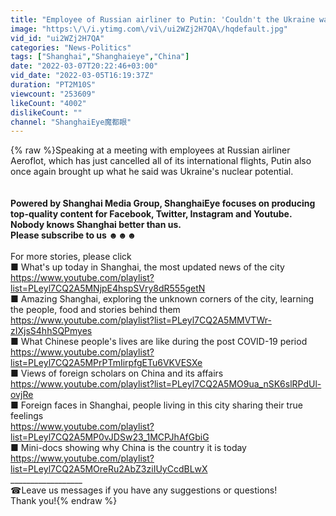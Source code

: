 ```yaml
---
title: "Employee of Russian airliner to Putin: 'Couldn't the Ukraine war be avoided?'"
image: "https:\/\/i.ytimg.com\/vi\/ui2WZj2H7QA\/hqdefault.jpg"
vid_id: "ui2WZj2H7QA"
categories: "News-Politics"
tags: ["Shanghai","Shanghaieye","China"]
date: "2022-03-07T20:22:46+03:00"
vid_date: "2022-03-05T16:19:37Z"
duration: "PT2M10S"
viewcount: "253609"
likeCount: "4002"
dislikeCount: ""
channel: "ShanghaiEye魔都眼"
---
```

{% raw %}Speaking at a meeting with employees at Russian airliner Aeroflot, which has just cancelled all of its international flights, Putin also once again brought up what he said was Ukraine's nuclear potential.<br /><br />__________________<br />Powered by Shanghai Media Group, ShanghaiEye focuses on producing top-quality content for Facebook, Twitter, Instagram and Youtube.<br />Nobody knows Shanghai better than us.<br />Please subscribe to us  ☻☻☻<br />__________________<br />For more stories, please click <br />■ What's up today in Shanghai, the most updated news of the city<br /><a rel="nofollow" target="blank" href="https://www.youtube.com/playlist?list=PLeyl7CQ2A5MNjpE4hspSVry8dR555getN">https://www.youtube.com/playlist?list=PLeyl7CQ2A5MNjpE4hspSVry8dR555getN</a><br />■ Amazing Shanghai, exploring the unknown corners of the city,  learning the people, food and stories behind them<br /><a rel="nofollow" target="blank" href="https://www.youtube.com/playlist?list=PLeyl7CQ2A5MMVTWr-zIXjsS4hhSQPmyes">https://www.youtube.com/playlist?list=PLeyl7CQ2A5MMVTWr-zIXjsS4hhSQPmyes</a><br />■ What Chinese people's lives are like during the post COVID-19 period<br /><a rel="nofollow" target="blank" href="https://www.youtube.com/playlist?list=PLeyl7CQ2A5MPrPTmIirpfgETu6VKVESXe">https://www.youtube.com/playlist?list=PLeyl7CQ2A5MPrPTmIirpfgETu6VKVESXe</a><br />■ Views of foreign scholars on China and its affairs<br /><a rel="nofollow" target="blank" href="https://www.youtube.com/playlist?list=PLeyl7CQ2A5MO9ua_nSK6slRPdUl-ovjRe">https://www.youtube.com/playlist?list=PLeyl7CQ2A5MO9ua_nSK6slRPdUl-ovjRe</a><br />■ Foreign faces in Shanghai, people living in this city sharing their true feelings<br /><a rel="nofollow" target="blank" href="https://www.youtube.com/playlist?list=PLeyl7CQ2A5MP0vJDSw23_1MCPJhAfGbiG">https://www.youtube.com/playlist?list=PLeyl7CQ2A5MP0vJDSw23_1MCPJhAfGbiG</a><br />■ Mini-docs showing why China is the country it is today <br /><a rel="nofollow" target="blank" href="https://www.youtube.com/playlist?list=PLeyl7CQ2A5MOreRu2AbZ3ziIUyCcdBLwX">https://www.youtube.com/playlist?list=PLeyl7CQ2A5MOreRu2AbZ3ziIUyCcdBLwX</a><br />__________________<br />☎Leave us messages if you have any suggestions or questions!<br />Thank you!{% endraw %}
